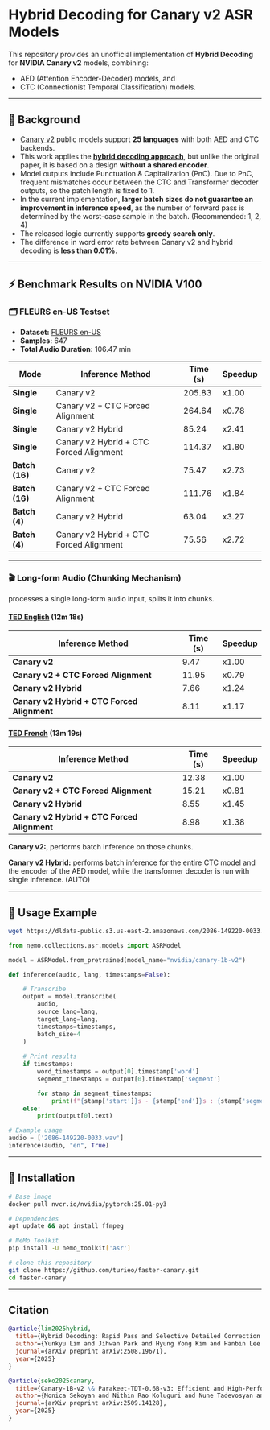 # Hybrid Decoding for Canary v2 ASR Models

This repository provides an unofficial implementation of **Hybrid Decoding** for **NVIDIA Canary v2** models, combining:  
- AED (Attention Encoder-Decoder) models, and  
- CTC (Connectionist Temporal Classification) models.  

---

## 📌 Background

- [Canary v2](https://huggingface.co/nvidia/canary-1b-v2) public models support **25 languages** with both AED and CTC backends.  
- This work applies the **[hybrid decoding approach](https://arxiv.org/abs/2508.19671)**, but unlike the original paper, it is based on a design **without a shared encoder**.  
- Model outputs include Punctuation & Capitalization (PnC). Due to PnC, frequent mismatches occur between the CTC and Transformer decoder outputs, so the patch length is fixed to 1.
- In the current implementation, **larger batch sizes do not guarantee an improvement in inference speed**, as the number of forward pass is determined by the worst-case sample in the batch. (Recommended: 1, 2, 4)
- The released logic currently supports **greedy search only**.  
- The difference in word error rate between Canary v2 and hybrid decoding is **less than 0.01%**.
---

## ⚡ Benchmark Results on NVIDIA V100

### 🗂 FLEURS en-US Testset
- **Dataset:** [FLEURS en-US](https://huggingface.co/datasets/google/fleurs)  
- **Samples:** 647  
- **Total Audio Duration:** 106.47 min

| Mode        | Inference Method                  | Time (s) | Speedup |
|-------------|-----------------------------------|----------|---------|
| **Single**  | Canary v2                         | 205.83   | x1.00   |
| **Single**  | Canary v2 + CTC Forced Alignment  | 264.64   | x0.78   |
| **Single**  | Canary v2 Hybrid                  | 85.24    | x2.41   |
| **Single**  | Canary v2 Hybrid + CTC Forced Alignment | 114.37 | x1.80   |
| **Batch (16)** | Canary v2                      | 75.47    | x2.73   |
| **Batch (16)** | Canary v2 + CTC Forced Alignment | 111.76  | x1.84   |
| **Batch (4)**  | Canary v2 Hybrid               | 63.04    | x3.27   |
| **Batch (4)**  | Canary v2 Hybrid + CTC Forced Alignment | 75.56 | x2.72   |


---

### 🎬 Long-form Audio (Chunking Mechanism)
processes a single long-form audio input, splits it into chunks.

#### [TED English](https://www.youtube.com/watch?v=y9Trdafp83U) (12m 18s)

| Inference Method                        | Time (s) | Speedup |
|-----------------------------------------|----------|----------------------------------|
| **Canary v2**                           | 9.47     | x1.00                            |
| **Canary v2 + CTC Forced Alignment**    | 11.95    | x0.79                            |
| **Canary v2 Hybrid**                    | 7.66     | x1.24                            |
| **Canary v2 Hybrid + CTC Forced Alignment** | 8.11    | x1.17                            |

#### [TED French](https://www.youtube.com/watch?v=0u7tTptBo9I) (13m 19s)

| Inference Method                        | Time (s) | Speedup |
|-----------------------------------------|----------|----------------------------------|
| **Canary v2**                           | 12.38    | x1.00                            |
| **Canary v2 + CTC Forced Alignment**    | 15.21    | x0.81                            |
| **Canary v2 Hybrid**                    | 8.55     | x1.45                            |
| **Canary v2 Hybrid + CTC Forced Alignment** | 8.98    | x1.38                            |



**Canary v2:**, performs batch inference on those chunks.

**Canary v2 Hybrid:** performs batch inference for the entire CTC model and the encoder of the AED model, while the transformer decoder is run with single inference. (AUTO)

---

## 🚀 Usage Example

```bash
wget https://dldata-public.s3.us-east-2.amazonaws.com/2086-149220-0033.wav
```

```python
from nemo.collections.asr.models import ASRModel

model = ASRModel.from_pretrained(model_name="nvidia/canary-1b-v2")

def inference(audio, lang, timestamps=False):

    # Transcribe
    output = model.transcribe(
        audio, 
        source_lang=lang, 
        target_lang=lang, 
        timestamps=timestamps, 
        batch_size=4
    )
    
    # Print results
    if timestamps:
        word_timestamps = output[0].timestamp['word']
        segment_timestamps = output[0].timestamp['segment']

        for stamp in segment_timestamps:
            print(f"{stamp['start']}s - {stamp['end']}s : {stamp['segment']}")
    else:
        print(output[0].text)

# Example usage
audio = ['2086-149220-0033.wav']
inference(audio, "en", True)
```

---

## 🔧 Installation

```bash
# Base image
docker pull nvcr.io/nvidia/pytorch:25.01-py3

# Dependencies
apt update && apt install ffmpeg

# NeMo Toolkit
pip install -U nemo_toolkit['asr']

# clone this repository
git clone https://github.com/turieo/faster-canary.git
cd faster-canary
```

---

## Citation
```bibtex
@article{lim2025hybrid,
  title={Hybrid Decoding: Rapid Pass and Selective Detailed Correction for Sequence Models},
  author={Yunkyu Lim and Jihwan Park and Hyung Yong Kim and Hanbin Lee and Byeong-Yeol Kim},
  journal={arXiv preprint arXiv:2508.19671},
  year={2025}
}

@article{seko2025canary,
  title={Canary-1B-v2 \& Parakeet-TDT-0.6B-v3: Efficient and High-Performance Models for Multilingual ASR and AST},
  author={Monica Sekoyan and Nithin Rao Koluguri and Nune Tadevosyan and Piotr Zelasko and Travis Bartley and Nick Karpov and Jagadeesh Balam and Boris Ginsburg},
  journal={arXiv preprint arXiv:2509.14128},
  year={2025}
}
```

